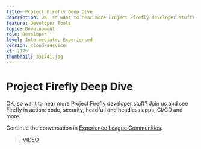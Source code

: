 ```yaml
---
title: Project Firefly Deep Dive
description: OK, so want to hear more Project Firefly developer stuff? Join us and see Firefly in action - code, security, headfull and headless apps, CI/CD and more.
feature: Developer Tools
topic: Development
role: Developer
level: Intermediate, Experienced
version: cloud-service
kt: 7175
thumbnail: 331741.jpg
---
```


# Project Firefly Deep Dive 

OK, so want to hear more Project Firefly developer stuff? Join us and see Firefly in action: code, security, headfull and headless apps, CI/CD and more.

Continue the conversation in [Experience League Communities](http://adobe.ly/36Yd3v6).

>[!VIDEO](https://video.tv.adobe.com/v/331741/?quality=12&learn=on&hidetitle=true)